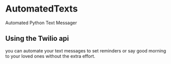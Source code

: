 # AutomatedTexts
Automated Python Text Messager

## Using the Twilio api
you can automate your text messages to set reminders or say good morning to your loved ones without the extra effort.
